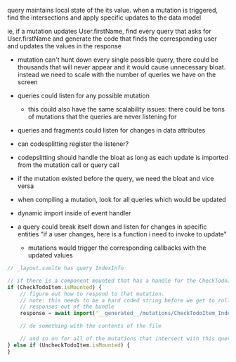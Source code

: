 query maintains local state of the its value. when a mutation is triggered, find the intersections
and apply specific updates to the data model

ie, if a mutation updates User.firstName, find every query that asks for User.firstName and
generate the code that finds the corresponding user and updates the values in the response

-   mutation can't hunt down every single possible query, there could be thousands that will never appear and it would cause unnecessary
    bloat. instead we need to scale with the number of queries we have on the screen
-   queries could listen for any possible mutation
    -   this could also have the same scalability issues: there could be tons of mutations that the queries are never listening for
-   queries and fragments could listen for changes in data attributes

-   can codesplitting register the listener?
-   codepslitting should handle the bloat as long as each update is imported from the mutation call or query call

-   if the mutation existed before the query, we need the bloat and vice versa

-   when compiling a mutation, look for all queries which would be updated

-   dynamic import inside of event handler

-   a query could break itself down and listen for changes in specific entities "if a user changes, here is a function i need to invoke to update"
    -   mutations would trigger the corresponding callbacks with the updated values

```javascript
// _layout.svelte has query IndexInfo

// if there is a component mounted that has a handle for the CheckTodoItem mutation
if (CheckTodoItem.isMounted) {
	// figure out how to respond to that mutation.
	// note: this needs to be a hard coded string before we get to rollup so that it can code split the
	// responses out of the bundle
	response = await import('__generated__/mutations/CheckTodoItem_IndexInfo.js')

	// do something with the contents of the file

	// and so on for all of the mutations that intersect with this query
} else if (UncheckTodoItem.isMounted) {
}
```
